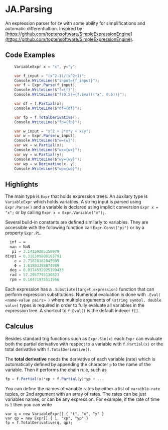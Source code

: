 # JA.Parsing

An expression parser for `C#` with some ability for simplifications and automatic differentialtion. Inspired by [https://github.com/toptensoftware/SimpleExpressionEngine](https://github.com/toptensoftware/SimpleExpressionEngine).

## Code Examples

```C#
    VariableExpr x = "x", y="y";

    var f_input = "(x^2-1)/(x^2+1)";
    Console.WriteLine($"input={f_input}");
    var f = Expr.Parse(f_input);
    Console.WriteLine($"f={f}");
    Console.WriteLine($"f(0.5)={f.Eval(("x", 0.5))}");

    var df = f.Partial(x);
    Console.WriteLine($"df={df}");

    var fp = f.TotalDerivative();
    Console.WriteLine($"fp={fp}");

    var w_input = "x^2 + 2*x*y + x/y";
    var w = Expr.Parse(w_input);
    Console.WriteLine($"w={w}");
    var wx = w.Partial(x);
    Console.WriteLine($"wx={wx}");
    var wy = w.Partial(y);
    Console.WriteLine($"wy={wy}");
    var wp = w.Derivative(x, y);
    Console.WriteLine($"wp={wp}");
```

## Highlights

The main type is `Expr` that holds expression trees. An auxilary type is `VariableExpr` which holds variables. A string input is parsed using `Expr.Parse()` and a variable is declared using implicit conversion `Expr x = "x";` or by calling `Expr x = Expr.Variable("x");`.

Several build-in constants are defined similarly to variables. They are accessible with the following function call `Expr.Const("pi")` or by a property `Expr.Pi`.

```c#
  inf = ∞
  nan = NaN
   pi = 3.14159265358979
divpi = 0.318309886183791
    e = 2.71828182845905
    Φ = 1.61803398874989
  deg = 0.0174532925199433
  rad = 57.2957795130823
  rpm = 0.10471975511966
```

Each expression has a `.Substiute(target,expression)`  function that can perform expression substitutions. Numerical evaluation is done with `.Eval( <name-value pairs> )` where multiple arguments of `(string symbol, double value)` types is required in order to fully evaluate all variables in the expression tree. A shortcut to `f.Eval()` is the default indexer `f[]`.


## Calculus

Besides standard trig functions such as `Expr.Sin(x)` each `Expr` can evaluate both the partial derivative with respect to a variable with `f.Partial(x)` or the total derivative with `f.TotalDerivative()`.

The ****total derivative**** needs the derivative of each variable (rate) which is automatically defined by appending the character `p`  to the name of the variable. Then it performs the chain rule, such as

```C#
fp = f.Partial(x)*xp + f.Partial(y)*yp + ...
```

You can define the names of variable rates by either a list of `varaible-rate` tuples, or 2nd argument with an array of rates. The rates can be just variables names, or can be any expression. For example, if the rate of time is `1` then you can write

```
var q = new VariableExpr[] { "t", "x", "y" }
var qp = new Expr[] { 1, "xp", "yp" }
fp = f.TotalDerivative(q, qp);
```
